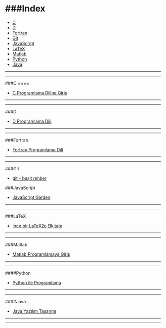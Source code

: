 ###Index
====
* [C](#c)
* [D](#d)
* [Fortran](#fortran)
* [Git](#git)
* [JavaScript](#javascript)
* [LaTeX](#latex)
* [Matlab](#matlab)
* [Python](#python)
* [Java](#java)

----
----

###C ====
* [C Programlama Diline Giris](http://www1.gantep.edu.tr/~bingul/c/index.php)

----
----

###D
* [D Programlama Dili](http://ddili.org/ders/d/D_Programlama_Dili.pdf)
 
----
----

###Fortran
* [Fortran Programlama Dili](http://www1.gantep.edu.tr/~bingul/f95/index.php)

----
----

###Git
* [git - basit rehber](http://rogerdudler.github.io/git-guide/index.tr.html)


###JavaScript
* [JavaScript Garden](http://bonsaiden.github.io/JavaScript-Garden/tr)

----
----

###LaTeX
* [İnce bir LaTeX2ε Elkitabı](http://www.ctan.org/tex-archive/info/lshort/turkish)
 
----
----

###Matlab
* [Matlab Programlamaya Giris](http://ismailari.com/blog/matlab-programlamaya-giris/)

----
----

####Python
* [Python ile Programlama](http://belgeler.istihza.com/py3/)

----
----

####Java
* [Java Yazılım Tasarımı](http://tdsoftware.net/2011/09/23/java-yazalim-tasarimi-kitabi-pdf/)

----
----

